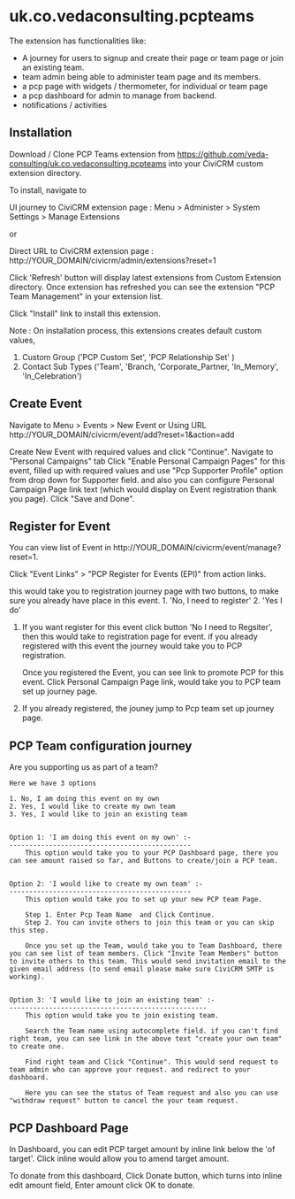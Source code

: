 # uk.co.vedaconsulting.pcpteams

The extension has functionalities like:
- A journey for users to signup and create their page or team page or join an existing team.
- team admin being able to administer team page and its members.
- a pcp page with widgets / thermometer, for individual or team page
- a pcp dashboard for admin to manage from backend.
- notifications / activities

Installation
-------------
Download / Clone PCP Teams extension from https://github.com/veda-consulting/uk.co.vedaconsulting.pcpteams into your CiviCRM custom extension directory. 

To install, navigate to

UI journey to CiviCRM extension page : Menu > Administer > System Settings > Manage Extensions

or 

Direct URL to CiviCRM extension page : http://YOUR_DOMAIN/civicrm/admin/extensions?reset=1

Click 'Refresh' button will display latest extensions from Custom Extension directory. Once extension has refreshed you can see the extension "PCP Team Management" in your extension list.

Click "Install" link to install this extension. 


Note : On installation process, this extensions creates default custom values,

1. Custom Group ('PCP Custom Set', 'PCP Relationship Set' )
2. Contact Sub Types ('Team', 'Branch, 'Corporate_Partner, 'In_Memory', 'In_Celebration')


Create Event 
-------------

Navigate to Menu > Events > New Event  or Using URL http://YOUR_DOMAIN/civicrm/event/add?reset=1&action=add

Create New Event with required values and click "Continue". Navigate to "Personal Campaigns" tab Click "Enable Personal Campaign Pages" for this event, filled up with required values and use "Pcp Supporter Profile" option from drop down for Supporter field. and also you can configure Personal Campaign Page link text (which would display on Event registration thank you page). Click "Save and Done".



Register for Event
-------------------

You can view list of Event in http://YOUR_DOMAIN/civicrm/event/manage?reset=1.

Click "Event Links" > "PCP Register for Events (EPI)" from action links.

this would take you to registration journey page with two buttons, to make sure you already have place in this event.
	1. 'No, I need to register' 
	2. 'Yes I do'

1. If you want register for this event click button 'No I need to Regsiter', then this would take to registration page for event. if you already registered with this event the journey would take you to PCP registration.
	
	Once you registered the Event, you can see link to promote PCP for this event. Click Personal Campaign Page link, would take you to PCP team set up journey page.



2. If you already registered, the jouney jump to Pcp team set up journey page.



PCP Team configuration journey
------------------------------

Are you supporting us as part of a team?
	
	Here we have 3 options 
	
	1. No, I am doing this event on my own
	2. Yes, I would like to create my own team
	3. Yes, I would like to join an existing team


	Option 1: 'I am doing this event on my own' :-
	----------------------------------------------
		This option would take you to your PCP Dashboard page, there you can see amount raised so far, and Buttons to create/join a PCP team.


	Option 2: 'I would like to create my own team' :-
	----------------------------------------------
		This option would take you to set up your new PCP team Page.

		Step 1. Enter Pcp Team Name  and Click Continue.
		Step 2. You can invite others to join this team or you can skip this step.

		Once you set up the Team, would take you to Team Dashboard, there you can see list of team members. Click "Invite Team Members" button to invite others to this team. This would send invitation email to the given email address (to send email please make sure CiviCRM SMTP is working).


	Option 3: 'I would like to join an existing team' :-
	--------------------------------------------------	
		This option would take you to join existing team. 

		Search the Team name using autocomplete field. if you can't find right team, you can see link in the above text "create your own team" to create one. 

		Find right team and Click "Continue". This would send request to team admin who can approve your request. and redirect to your dashboard.

		Here you can see the status of Team request and also you can use "withdraw request" button to cancel the your team request.


PCP Dashboard Page
------------------

In Dashboard, you can edit PCP target amount by inline link below the 'of target'. Click inline would allow you to amend target amount.

To donate from this dashboard, Click Donate button, which turns into inline edit amount field, Enter amount click OK to donate.
